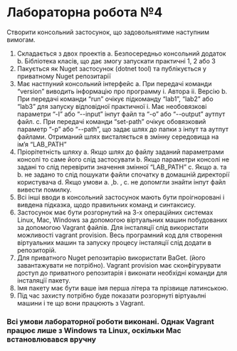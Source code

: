 # Лабораторна робота №4

Створити консольний застосунок, що задовольнятиме наступним вимогам.
1.	Складається з двох проектів
    a.	Безпосередньо консольний додаток 
    b.	Бібліотека класів, що дає змогу запускати практичні 1, 2 або 3
2.	Пакується як Nuget застосунок (dotnet tool) та публікується у приватному Nuget репозитарії
3.	Має настпуний консольний інтерфейс
    a.	При передачі команди “version” виводить інформацію про программу
        i.	Автора
        ii.	Версію
    b.	При передачі команди “run” очікує підкоманду “lab1”, “lab2” або “lab3” для запуску відповідної практичної
        i.	Має необовязкові параметри “-I” або “--input” інпут файл та “-o” або “--output” аутпут файл.
    c.	При передачі команди “set-path” очікує обовязковий параметр “-p” або “--path”, що задає шлях до папки з інпут та аутпут файлами. Отриманий шлях висталяється в змінну середовища на ім’я “LAB_PATH”
4.	Пріорітетність шляху
    a.	Якщо шлях до файлу заданий параметрами консолі то саме його слід застосувати
    b.	Якщо параметри консолі не задані то слід перевірити значення змінної  “LAB_PATH”
    c.	Якщо a. та b. не задано то слід пошукати файли спочатку в домашній директорії користувача
    d.	Якщо умови a. ,b. , с. не допомгли знайти інпут файл вивести помилку.
5.	Всі інші вводи в консольний застосунок мають бути проігноровані і вивдена підказка, щодо правильних команд и синтаксису.
6.	Застосунок має бути розгорнутий на 3-х операційних системах Linux, Mac, Windows за допомогою віртуальних машин побудованих за допомогою Vagrant файлів. Для інсталяції слід використати можливості vagrant provision. Весь програмний код для створення віртуальних машин та запуску процесу інсталяції слід додати в репозиторій.
7.	Для приватного Nuget репозитарію використати BaGet. (його завантажувати не потрібно). Vagrant provision має сконфігурувати доступ до приватного репозитарія і виконати необхідні команди для інсталяції пакету.
8.	Імя пакету має бути ваше імя перша літера та прізвище латинською.
9.	Під час захисту потрібно буде показати розгорнуті віртуаьлні машини і те що вони працюють з Vagrant.


### Вcі умови лабораторної роботи виконані. Однак Vagrant працює лише з Windows та Linux, оскільки Mac встановлювався вручну
